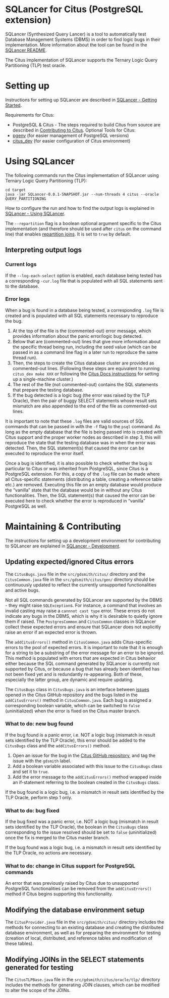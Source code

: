 # SQLancer for Citus (PostgreSQL extension)

SQLancer (Synthesized Query Lancer) is a tool to automatically test Database Management Systems (DBMS) in order to find logic bugs in their implementation. More information about the tool can be found in the [SQLancer README](https://github.com/sqlancer/sqlancer).

The Citus implementation of SQLancer supports the Ternary Logic Query Partitioning (TLP) test oracle.

# Setting up

Instructions for setting up SQLancer are described in [SQLancer - Getting Started](https://github.com/sqlancer/sqlancer#getting-started).

Requirements for Citus:
* PostgreSQL & Citus - The steps required to build Citus from source are described in [Contributing to Citus](https://github.com/citusdata/citus/blob/master/CONTRIBUTING.md).
Optional Tools for Citus:
* [pgenv](https://github.com/thanodnl/pgenv) (for easier management of PostgreSQL versions)
* [citus_dev](https://github.com/citusdata/tools/tree/develop/citus_dev) (for easier configuration of Citus environment)

# Using SQLancer

The following commands run the Citus implementation of SQLancer using Ternary Logic Query Partitioning (TLP):

```
cd target
java -jar SQLancer-0.0.1-SNAPSHOT.jar --num-threads 4 citus --oracle QUERY_PARTITIONING
```

How to configure the run and how to find the output logs is explained in [SQLancer - Using SQLancer](https://github.com/sqlancer/sqlancer#using-sqlancer).

The `--repartition` flag is a boolean optional argument specific to the Citus implementation (and therefore should be used after `citus` on the command line) that enables [repartition joins](https://docs.citusdata.com/en/v9.3/develop/api_guc.html?highlight=repartition%20join#citus-enable-repartitioned-insert-select-boolean). It is set to `true` by default.

## Interpreting output logs

### Current logs

If the `--log-each-select` option is enabled, each database being tested has a corresponding `-cur.log` file that is populated with all SQL statements sent to the database.

### Error logs

When a bug is found in a database being tested, a corresponding `.log` file is created and is populated with all SQL statements necessary to reproduce the bug. 

1. At the top of the file is the (commented-out) error message, which provides information about the panic error/logic bug detected.
2. Below that are (commented-out) lines that give more information about the specific thread being run, including the seed value (which can be passed in as a command line flag in a later run to reproduce the same thread run).
3. Then, the steps to create the Citus database cluster are provided as commented-out lines. (Following these steps are equivalent to running `citus_dev make XXX` or following the [Citus Docs instructions](https://docs.citusdata.com/en/v9.3/installation/single_machine_debian.html) for setting up a single-machine cluster.)
4. The rest of the file (not commented-out) contains the SQL statements that prepare the testing database. 
5. If the bug detected is a logic bug (the error was raised by the TLP Oracle), then the pair of buggy SELECT statements whose result sets mismatch are also appended to the end of the file as commented-out lines. 

It is important to note that these `.log` files are valid sources of SQL commands that can be passed in with the `-f` flag to the `psql` command. As long as the empty database that the file is being passed into is created with Citus support and the proper worker nodes as described in step 3, this will reproduce the state that the testing database was in when the error was detected. Then, the SQL statement(s) that caused the error can be executed to reproduce the error itself.

Once a bug is identified, it is also possible to check whether the bug is particular to Citus or was inherited from PostgreSQL, since Citus is a PostgreSQL extension. For this, a copy of the `.log` file can be made where all Citus-specific statements (distributing a table, creating a reference table etc.) are removed. Executing this file on an empty database would produce the “vanilla” state that the database would be in without any Citus functionalities. Then, the SQL statement(s) that caused the error can be executed here to check whether the error is reproduced in “vanilla” PostgreSQL as well.

# Maintaining & Contributing

The instructions for setting up a development environment for contributing to SQLancer are explained in [SQLancer - Development](https://github.com/sqlancer/sqlancer/blob/master/CONTRIBUTING.md).

## Updating expected/ignored Citus errors

The `CitusBugs.java` file in the `src/gdsmith/citus/` directory and the `CitusCommon.java` file in the `src/gdsmith/citus/gen/` directory should be continuously updated to reflect the currently unsupported functionalities and active bugs. 

Not all SQL commands generated by SQLancer are supported by the DBMS - they might raise `SQLException`s. For instance, a command that involves an invalid casting may raise a `cannnot cast type` error. These errors do not indicate any bugs in the DBMS, which is why it is desirable to quietly ignore them if raised. The `PostgresCommon` and `CitusCommon` classes in SQLancer collect these expected errors and ensure that SQLancer does not explicitly raise an error if an expected error is thrown.

The `addCitusErrors()` method in `CitusCommon.java` adds Citus-specific errors to the pool of expected errors. It is important to note that it is enough for a string to be a substring of the error message for an error to be ignored. This method is populated with errors that are expected in Citus behavior either because the SQL command generated by SQLancer is currently not supported by Citus, or because a bug that has already been identified has not been fixed yet and is redundantly re-appearing. Both of these, especially the latter group, are dynamic and require updating. 

The `CitusBugs` class in `CitusBugs.java` is an interface between [issues](https://github.com/citusdata/citus/issues?q=is%3Aissue+label%3Asqlancer) opened in the Citus GitHub repository and the bugs listed in the `addCitusErrors()` method in `CitusCommon.java`. Each bug is assigned a corresponding boolean variable, which can be switched to `false` (uninitialized) when the error is fixed on the Citus master branch. 

### What to do: new bug found

If the bug found is a panic error, i.e. NOT a logic bug (mismatch in result sets identified by the TLP Oracle), this error should be added to the `CitusBugs` class and the `addCitusErrors()` method. 
1. Open an issue for the bug in the [Citus GitHub repository](https://github.com/citusdata/citus/issues?q=is%3Aissue+label%3Asqlancer+), and tag the issue with the `gdsmith` label.
2. Add a boolean variable associated with this issue to the `CitusBugs` class and set it to `true`.
3. Add the error message to the `addCitusErrors()` method wrapped inside an if-statement referring to the boolean created in the `CitusBugs` class.

If the bug found is a logic bug, i.e. a mismatch in result sets identified by the TLP Oracle, perform step 1 only.

### What to do: bug fixed

If the bug fixed was a panic error, i.e. NOT a logic bug (mismatch in result sets identified by the TLP Oracle), the boolean in the `CitusBugs` class corresponding to the issue resolved should be set to `false` (uninitialized) once the fix is merged to the Citus master branch.

If the bug found was a logic bug, i.e. a mismatch in result sets identified by the TLP Oracle, no actions are necessary.

### What to do: change in Citus support for PostgreSQL commands

An error that was previously raised by Citus due to unsupported PostgreSQL functionalities can be removed from the `addCitusErrors()` method if Citus begins supporting this functionality.

## Modifying the database environment setup

The `CitusProvider.java` file in the `src/gdsmith/citus/` directory includes the methods for connecting to an existing database and creating the distributed database environment, as well as for preparing the environment for testing (creation of local, distributed, and reference tables and modification of these tables).

## Modifying JOINs in the SELECT statements generated for testing

The `CitusTLPBase.java` file in the `src/gdsmith/citus/oracle/tlp/` directory includes the methods for generating JOIN clauses, which can be modified to alter the scope of the JOINs.
